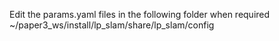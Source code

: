 Edit the params.yaml files in the following folder when required
~/paper3_ws/install/lp_slam/share/lp_slam/config
